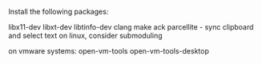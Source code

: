 Install the following packages:

libx11-dev
libxt-dev
libtinfo-dev
clang
make
ack
parcellite - sync clipboard and select text on linux, consider submoduling

on vmware systems:
open-vm-tools
open-vm-tools-desktop
